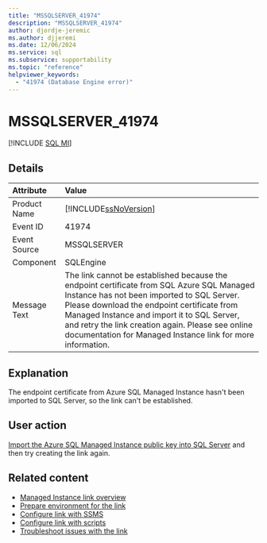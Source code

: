 ```yaml
---
title: "MSSQLSERVER_41974"
description: "MSSQLSERVER_41974"
author: djordje-jeremic
ms.author: djjeremi
ms.date: 12/06/2024
ms.service: sql
ms.subservice: supportability
ms.topic: "reference"
helpviewer_keywords:
  - "41974 (Database Engine error)"
---
```

# MSSQLSERVER_41974

 [!INCLUDE [SQL MI](../../includes/applies-to-version/asmi.md)]
  
## Details  
  
| Attribute | Value |  
| :-------- | :---- |  
|Product Name|[!INCLUDE[ssNoVersion](../../includes/ssnoversion-md.md)]|  
|Event ID|41974|  
|Event Source|MSSQLSERVER|  
|Component|SQLEngine|  
|Message Text|The link cannot be established because the endpoint certificate from SQL Azure SQL Managed Instance has not been imported to SQL Server. Please download the endpoint certificate from Managed Instance and import it to SQL Server, and retry the link creation again. Please see online documentation for Managed Instance link for more information.|  
  
## Explanation  

The endpoint certificate from Azure SQL Managed Instance hasn't been imported to SQL Server, so the link can't be established.
  
## User action  

[Import the Azure SQL Managed Instance public key into SQL Server](/azure/azure-sql/managed-instance/managed-instance-link-configure-how-to-scripts#get-the-certificate-public-key-from-sql-managed-instance-and-import-it-to-sql-server) and then try creating the link again.

## Related content

- [Managed Instance link overview](/azure/azure-sql/managed-instance/managed-instance-link-feature-overview)
- [Prepare environment for the link](/azure/azure-sql/managed-instance/managed-instance-link-preparation)
- [Configure link with SSMS](/azure/azure-sql/managed-instance/managed-instance-link-configure-how-to-ssms)
- [Configure link with scripts](/azure/azure-sql/managed-instance/managed-instance-link-configure-how-to-scripts)
- [Troubleshoot issues with the link](/azure/azure-sql/managed-instance/managed-instance-link-troubleshoot-how-to)
